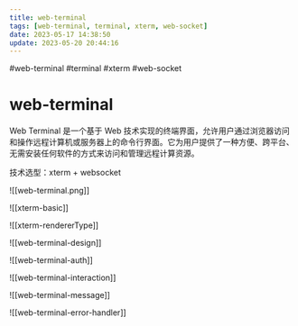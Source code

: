 ```yaml
---
title: web-terminal
tags: [web-terminal, terminal, xterm, web-socket]
date: 2023-05-17 14:38:50
update: 2023-05-20 20:44:16
---
```

#web-terminal #terminal #xterm #web-socket 

# web-terminal

Web Terminal 是一个基于 Web 技术实现的终端界面，允许用户通过浏览器访问和操作远程计算机或服务器上的命令行界面。它为用户提供了一种方便、跨平台、无需安装任何软件的方式来访问和管理远程计算资源。

技术选型：xterm + websocket

![[web-terminal.png]]

![[xterm-basic]]

![[xterm-rendererType]]

![[web-terminal-design]]

![[web-terminal-auth]]

![[web-terminal-interaction]]

![[web-terminal-message]]

![[web-terminal-error-handler]]

